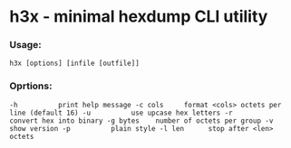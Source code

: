 # h3x - minimal hexdump CLI utility

### Usage:
`h3x [options] [infile [outfile]]`

### Oprtions:
`-h          print help message
-c cols     format <cols> octets per line (default 16)
-u          use upcase hex letters
-r          convert hex into binary
-g bytes    number of octets per group
-v          show version
-p          plain style
-l len      stop after <len> octets`
